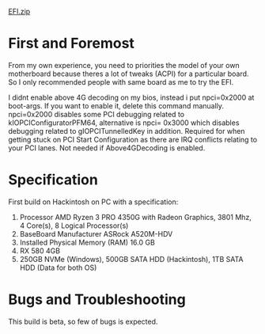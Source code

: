 [EFI.zip](https://github.com/theluqqass/RYZEN-3-RX580-A520-OPENCORE-BIGSUR-BETA-BUILD/files/6698182/EFI.zip)
# First and Foremost

From my own experience, you need to priorities the model of your own motherboard because theres a lot of tweaks (ACPI) for a particular board. So I only recommended people with same board as me to try the EFI.

I didnt enable above 4G decoding on my bios, instead i put npci=0x2000 at boot-args. If you want to enable it, delete this command manually. npci=0x2000 disables some PCI debugging related to kIOPCIConfiguratorPFM64, alternative is npci= 0x3000 which disables debugging related to gIOPCITunnelledKey in addition. Required for when getting stuck on PCI Start Configuration as there are IRQ conflicts relating to your PCI lanes. Not needed if Above4GDecoding is enabled.

# Specification

First build on Hackintosh on PC with a specification:
1) Processor	AMD Ryzen 3 PRO 4350G with Radeon Graphics, 3801 Mhz, 4 Core(s), 8 Logical Processor(s)
2) BaseBoard Manufacturer	ASRock A520M-HDV
3) Installed Physical Memory (RAM)	16.0 GB
4) RX 580 4GB
5) 250GB NVMe (Windows), 500GB SATA HDD (Hackintosh), 1TB SATA HDD (Data for both OS)

# Bugs and Troubleshooting

This build is beta, so few of bugs is expected.




